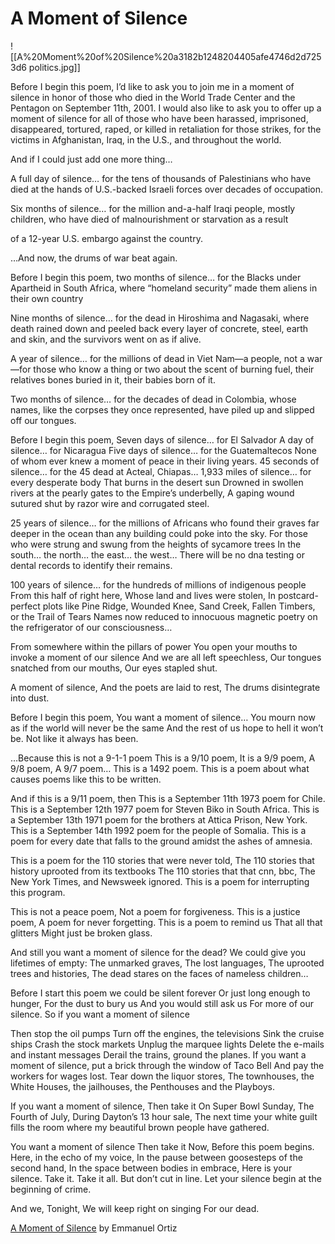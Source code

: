 # A Moment of Silence

![[A%20Moment%20of%20Silence%20a3182b1248204405afe4746d2d7253d6 politics.jpg]]

Before I begin this poem, I’d like to ask you to join me in a moment of silence in honor of those who died in the World Trade Center and the Pentagon on September 11th, 2001.
I would also like to ask you to offer up a moment of silence for all of those who have been harassed, imprisoned, disappeared, tortured, raped, or killed in retaliation for those strikes, for the victims in Afghanistan, Iraq, in the U.S., and throughout the world.

And if I could just add one more thing…

A full day of silence… for the tens of thousands of Palestinians who have died at the hands of U.S.-backed Israeli forces over decades of occupation.

Six months of silence… for the million and-a-half Iraqi people, mostly children, who have died of malnourishment or starvation as a result

of a 12-year U.S. embargo against the country.

…And now, the drums of war beat again.

Before I begin this poem, two months of silence… for the Blacks under Apartheid in South Africa, where “homeland security” made them aliens in their own country

Nine months of silence… for the dead in Hiroshima and Nagasaki, where death rained down and peeled back every layer of concrete, steel, earth and skin, and the survivors went on as if alive.

A year of silence… for the millions of dead in Viet Nam­—a people, not a war—for those who know a thing or two about the scent of burning fuel, their relatives bones buried in it, their babies born of it.

Two months of silence… for the decades of dead in Colombia, whose names, like the corpses they once represented, have piled up and slipped off our tongues.

Before I begin this poem,
Seven days of silence… for El Salvador
A day of silence… for Nicaragua
Five days of silence… for the Guatemaltecos
None of whom ever knew a moment of peace in their living years.
45 seconds of silence… for the 45 dead at Acteal, Chiapas…
1,933 miles of silence… for every desperate body
That burns in the desert sun
Drowned in swollen rivers at the pearly gates to the Empire’s underbelly,
A gaping wound sutured shut by razor wire and corrugated steel.

25 years of silence… for the millions of Africans who found their graves far deeper in the ocean than any building could poke into the sky.
For those who were strung and swung from the heights of sycamore trees
In the south… the north… the east… the west…
There will be no dna testing or dental records to identify their remains.

100 years of silence… for the hundreds of millions of indigenous people
From this half of right here,
Whose land and lives were stolen,
In postcard-perfect plots like Pine Ridge, Wounded Knee, Sand Creek, Fallen Timbers, or the Trail of Tears
Names now reduced to innocuous magnetic poetry on the refrigerator of our consciousness…

From somewhere within the pillars of power
You open your mouths to invoke a moment of our silence
And we are all left speechless,
Our tongues snatched from our mouths,
Our eyes stapled shut.

A moment of silence,
And the poets are laid to rest,
The drums disintegrate into dust.

Before I begin this poem,
You want a moment of silence…
You mourn now as if the world will never be the same
And the rest of us hope to hell it won’t be.
Not like it always has been.

…Because this is not a 9-1-1 poem
This is a 9/10 poem,
It is a 9/9 poem,
A 9/8 poem,
A 9/7 poem…
This is a 1492 poem.
This is a poem about what causes poems like this to be written.

And if this is a 9/11 poem, then
This is a September 11th 1973 poem for Chile.
This is a September 12th 1977 poem for Steven Biko in South Africa.
This is a September 13th 1971 poem for the brothers at Attica Prison, New York.
This is a September 14th 1992 poem for the people of Somalia.
This is a poem for every date that falls to the ground amidst the ashes of amnesia.

This is a poem for the 110 stories that were never told,
The 110 stories that history uprooted from its textbooks
The 110 stories that that cnn, bbc, The New York Times, and Newsweek ignored.
This is a poem for interrupting this program.

This is not a peace poem,
Not a poem for forgiveness.
This is a justice poem,
A poem for never forgetting.
This is a poem to remind us
That all that glitters
Might just be broken glass.

And still you want a moment of silence for the dead?
We could give you lifetimes of empty:
The unmarked graves,
The lost languages,
The uprooted trees and histories,
The dead stares on the faces of nameless children…

Before I start this poem we could be silent forever
Or just long enough to hunger,
For the dust to bury us
And you would still ask us
For more of our silence.
So if you want a moment of silence

Then stop the oil pumps
Turn off the engines, the televisions
Sink the cruise ships
Crash the stock markets
Unplug the marquee lights
Delete the e-mails and instant messages
Derail the trains, ground the planes.
If you want a moment of silence, put a brick through the window
of Taco Bell
And pay the workers for wages lost.
Tear down the liquor stores,
The townhouses, the White Houses, the jailhouses, the Penthouses
and the Playboys.

If you want a moment of silence,
Then take it
On Super Bowl Sunday,
The Fourth of July,
During Dayton’s 13 hour sale,
The next time your white guilt fills the room where my beautiful brown people have gathered.

You want a moment of silence
Then take it
Now,
Before this poem begins.
Here, in the echo of my voice,
In the pause between goosesteps of the second hand,
In the space between bodies in embrace,
Here is your silence.
Take it.
Take it all.
But don’t cut in line.
Let your silence begin at the beginning of crime.

And we,
Tonight,
We will keep right on singing
For our dead.

[A Moment of Silence](https://kersplebedeb.com/posts/silence) by Emmanuel Ortiz